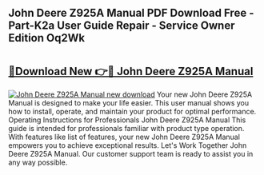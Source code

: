 ## John Deere Z925A Manual PDF Download Free - Part-K2a User Guide Repair - Service Owner Edition Oq2Wk

# <h2><a href="http://bc87802.oget.top/?id=John+Deere+Z925A+Manual">🔗Download New 👉🔴 John Deere Z925A Manual</a></h2>

[![John Deere Z925A Manual new download](https://i.imgur.com/5g1atiW.png)](http://bc87802.oget.top/?id=John+Deere+Z925A+Manual)
Your new John Deere Z925A Manual is designed to make your life easier. This user manual shows you how to install, operate, and maintain your product for optimal performance. Operating Instructions for Professionals John Deere Z925A Manual This guide is intended for professionals familiar with product type operation. With features like list of features, your new John Deere Z925A Manual empowers you to achieve exceptional results. Let's Work Together John Deere Z925A Manual. Our customer support team is ready to assist you in any way possible.
